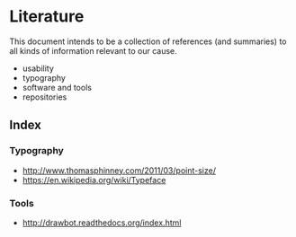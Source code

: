 # Literature

This document intends to be a collection of references (and summaries) to all kinds of information relevant to our cause.

- usability
- typography
- software and tools
- repositories

## Index

### Typography

- http://www.thomasphinney.com/2011/03/point-size/
- https://en.wikipedia.org/wiki/Typeface

### Tools

- http://drawbot.readthedocs.org/index.html

